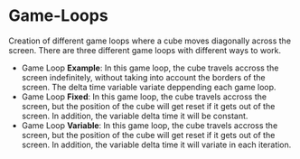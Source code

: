 # Game-Loops

Creation of different game loops where a cube moves diagonally across the screen. There are three different game loops with different ways to work.

- Game Loop <b>Example</b>: In this game loop, the cube travels accross the screen indefinitely, without taking into account the borders of the screen. The delta time variable variate deppending each game loop.
- Game Loop <b>Fixed</b>: In this game loop, the cube travels accross the screen, but the position of the cube will get reset if it gets out of the screen. In addition, the variable delta time it will be constant.
- Game Loop <b>Variable</b>: In this game loop, the cube travels accross the screen, but the position of the cube will get reset if it gets out of the screen. In addition, the variable delta time it will variate in each iteration.
